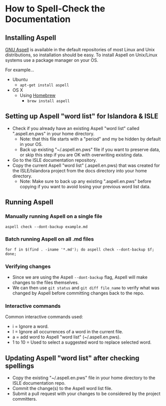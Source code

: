 # How to Spell-Check the Documentation 

## Installing Aspell

[GNU Aspell](https://github.com/GNUAspell/aspell) is available in the default repositories of most Linux and Unix distributions, so installation should be easy. To install Aspell on Unix/Linux systems use a package manager on your OS.

For example...
* Ubuntu
  * `apt-get install aspell`
* OS X
  * Using [Homebrew](https://brew.sh/)
    * `brew install aspell`

## Setting up Aspell "word list" for Islandora & ISLE

* Check if you already have an existing Aspell "word list" called ".aspell.en.pws" in your home directory.
  * Note: that this file starts with a "period" and my be hidden by default in your OS.
  * Back up existing "~/.aspell.en.pws" file if you want to preserve data, or skip this step if you are OK with overwriting existing data.
* Go to the ISLE documentation repository.
* Copy the current Aspell "word list" (.aspell.en.pws) that was created for the ISLE/Islandora project from the docs directory into your home directory.
  * Note: Make sure to back up any existing ".aspell.en.pws" before copying if you want to avoid losing your previous word list data.

## Running Aspell

### Manually running Aspell on a single file

`aspell check --dont-backup example.md`

### Batch running Aspell on all .md files

`for f in $(find . -iname '*.md'); do aspell check --dont-backup $f; done;`

### Verifying changes
* Since we are using the Aspell `--dont-backup` flag, Aspell will make changes to the files themselves.
* We can then use `git status` and `git diff file_name` to verify what was changed by Aspell before committing changes back to the repo.

### Interactive commands

Common interactive commands used:
* i = Ignore a word.
* I = Ignore all occurrences of a word in the current file.
* a = add word to Aspell "word list" (~/.aspell.en.pws).
* 1 to 10 = Used to select a suggested word to replace selected word.

## Updating Aspell "word list" after checking spellings

* Copy the existing "~/.aspell.en.pws" file in your home directory to the ISLE documentation repo.
* Commit the change(s) to the Aspell word list file.
* Submit a pull request with your changes to be considered by the project committers.
